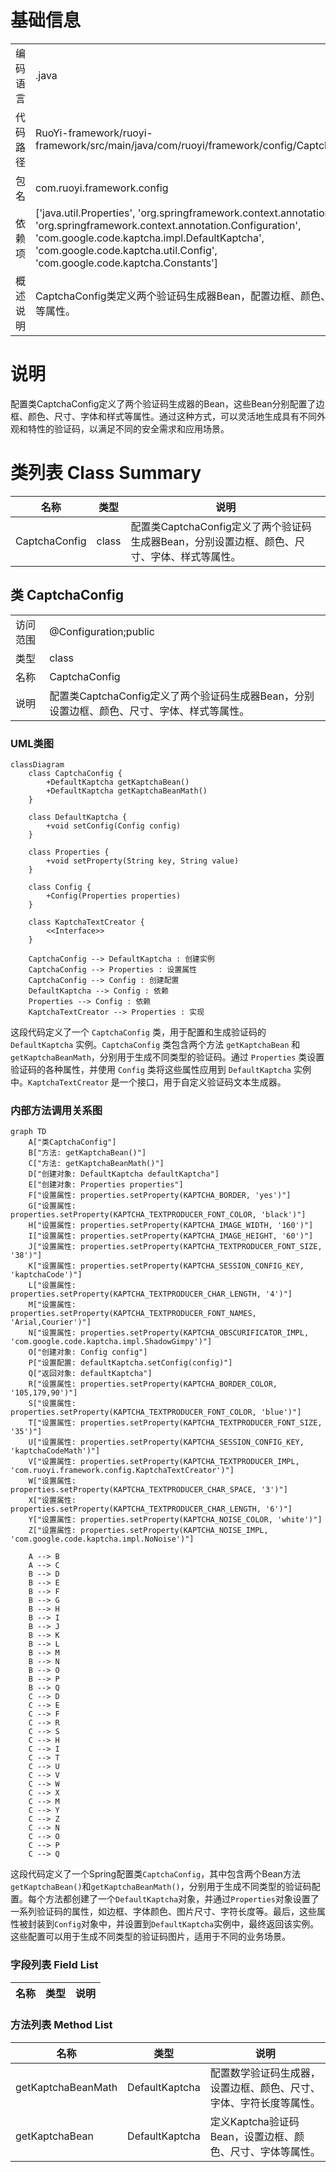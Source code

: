 # 基础信息

|      |      |
|------|------|
| 编码语言 | .java |
| 代码路径 | RuoYi-framework/ruoyi-framework/src/main/java/com/ruoyi/framework/config/CaptchaConfig.java |
| 包名 | com.ruoyi.framework.config |
| 依赖项 | ['java.util.Properties', 'org.springframework.context.annotation.Bean', 'org.springframework.context.annotation.Configuration', 'com.google.code.kaptcha.impl.DefaultKaptcha', 'com.google.code.kaptcha.util.Config', 'com.google.code.kaptcha.Constants'] |
| 概述说明 | CaptchaConfig类定义两个验证码生成器Bean，配置边框、颜色、尺寸、字体等属性。 |

# 说明

配置类CaptchaConfig定义了两个验证码生成器的Bean，这些Bean分别配置了边框、颜色、尺寸、字体和样式等属性。通过这种方式，可以灵活地生成具有不同外观和特性的验证码，以满足不同的安全需求和应用场景。

# 类列表 Class Summary

| 名称   | 类型  | 说明 |
|-------|------|-------------|
| CaptchaConfig | class | 配置类CaptchaConfig定义了两个验证码生成器Bean，分别设置边框、颜色、尺寸、字体、样式等属性。 |



## 类 CaptchaConfig

|      |      |
|------|------|
| 访问范围 | @Configuration;public |
| 类型 | class |
| 名称 | CaptchaConfig |
| 说明 | 配置类CaptchaConfig定义了两个验证码生成器Bean，分别设置边框、颜色、尺寸、字体、样式等属性。 |


### UML类图

```mermaid
classDiagram
    class CaptchaConfig {
        +DefaultKaptcha getKaptchaBean() 
        +DefaultKaptcha getKaptchaBeanMath() 
    }

    class DefaultKaptcha {
        +void setConfig(Config config)
    }

    class Properties {
        +void setProperty(String key, String value)
    }

    class Config {
        +Config(Properties properties)
    }

    class KaptchaTextCreator {
        <<Interface>>
    }

    CaptchaConfig --> DefaultKaptcha : 创建实例
    CaptchaConfig --> Properties : 设置属性
    CaptchaConfig --> Config : 创建配置
    DefaultKaptcha --> Config : 依赖
    Properties --> Config : 依赖
    KaptchaTextCreator --> Properties : 实现
```

这段代码定义了一个 `CaptchaConfig` 类，用于配置和生成验证码的 `DefaultKaptcha` 实例。`CaptchaConfig` 类包含两个方法 `getKaptchaBean` 和 `getKaptchaBeanMath`，分别用于生成不同类型的验证码。通过 `Properties` 类设置验证码的各种属性，并使用 `Config` 类将这些属性应用到 `DefaultKaptcha` 实例中。`KaptchaTextCreator` 是一个接口，用于自定义验证码文本生成器。


### 内部方法调用关系图

```mermaid
graph TD
    A["类CaptchaConfig"]
    B["方法: getKaptchaBean()"]
    C["方法: getKaptchaBeanMath()"]
    D["创建对象: DefaultKaptcha defaultKaptcha"]
    E["创建对象: Properties properties"]
    F["设置属性: properties.setProperty(KAPTCHA_BORDER, 'yes')"]
    G["设置属性: properties.setProperty(KAPTCHA_TEXTPRODUCER_FONT_COLOR, 'black')"]
    H["设置属性: properties.setProperty(KAPTCHA_IMAGE_WIDTH, '160')"]
    I["设置属性: properties.setProperty(KAPTCHA_IMAGE_HEIGHT, '60')"]
    J["设置属性: properties.setProperty(KAPTCHA_TEXTPRODUCER_FONT_SIZE, '38')"]
    K["设置属性: properties.setProperty(KAPTCHA_SESSION_CONFIG_KEY, 'kaptchaCode')"]
    L["设置属性: properties.setProperty(KAPTCHA_TEXTPRODUCER_CHAR_LENGTH, '4')"]
    M["设置属性: properties.setProperty(KAPTCHA_TEXTPRODUCER_FONT_NAMES, 'Arial,Courier')"]
    N["设置属性: properties.setProperty(KAPTCHA_OBSCURIFICATOR_IMPL, 'com.google.code.kaptcha.impl.ShadowGimpy')"]
    O["创建对象: Config config"]
    P["设置配置: defaultKaptcha.setConfig(config)"]
    Q["返回对象: defaultKaptcha"]
    R["设置属性: properties.setProperty(KAPTCHA_BORDER_COLOR, '105,179,90')"]
    S["设置属性: properties.setProperty(KAPTCHA_TEXTPRODUCER_FONT_COLOR, 'blue')"]
    T["设置属性: properties.setProperty(KAPTCHA_TEXTPRODUCER_FONT_SIZE, '35')"]
    U["设置属性: properties.setProperty(KAPTCHA_SESSION_CONFIG_KEY, 'kaptchaCodeMath')"]
    V["设置属性: properties.setProperty(KAPTCHA_TEXTPRODUCER_IMPL, 'com.ruoyi.framework.config.KaptchaTextCreator')"]
    W["设置属性: properties.setProperty(KAPTCHA_TEXTPRODUCER_CHAR_SPACE, '3')"]
    X["设置属性: properties.setProperty(KAPTCHA_TEXTPRODUCER_CHAR_LENGTH, '6')"]
    Y["设置属性: properties.setProperty(KAPTCHA_NOISE_COLOR, 'white')"]
    Z["设置属性: properties.setProperty(KAPTCHA_NOISE_IMPL, 'com.google.code.kaptcha.impl.NoNoise')"]

    A --> B
    A --> C
    B --> D
    B --> E
    B --> F
    B --> G
    B --> H
    B --> I
    B --> J
    B --> K
    B --> L
    B --> M
    B --> N
    B --> O
    B --> P
    B --> Q
    C --> D
    C --> E
    C --> F
    C --> R
    C --> S
    C --> H
    C --> I
    C --> T
    C --> U
    C --> V
    C --> W
    C --> X
    C --> M
    C --> Y
    C --> Z
    C --> N
    C --> O
    C --> P
    C --> Q
```

这段代码定义了一个Spring配置类`CaptchaConfig`，其中包含两个Bean方法`getKaptchaBean()`和`getKaptchaBeanMath()`，分别用于生成不同类型的验证码配置。每个方法都创建了一个`DefaultKaptcha`对象，并通过`Properties`对象设置了一系列验证码的属性，如边框、字体颜色、图片尺寸、字符长度等。最后，这些属性被封装到`Config`对象中，并设置到`DefaultKaptcha`实例中，最终返回该实例。这些配置可以用于生成不同类型的验证码图片，适用于不同的业务场景。

### 字段列表 Field List

| 名称  | 类型  | 说明 |
|-------|-------|------|

### 方法列表 Method List

| 名称  | 类型  | 说明 |
|-------|-------|------|
| getKaptchaBeanMath | DefaultKaptcha | 配置数学验证码生成器，设置边框、颜色、尺寸、字体、字符长度等属性。 |
| getKaptchaBean | DefaultKaptcha | 定义Kaptcha验证码Bean，设置边框、颜色、尺寸、字体等属性。 |




